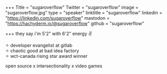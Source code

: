 +++
Title = "sugaroverflow"
Twitter = "sugaroverflow"
image = "sugaroverflow.jpg"
type = "speaker"
linktitle = "sugaroverflow"
linkedin = "https://linkedin.com/sugaroverflow"
mastodon = "https://hachyderm.io/@sugaroverflow"
github = "sugaroverflow"

+++
they say i'm 5'2" with 6'2" energy ✌️

✧ developer evangelist at gitlab<br>
✧ chaotic good at bad idea factory<br>
✧ wct-canada rising star award winner

open source x intersectionality x video games
